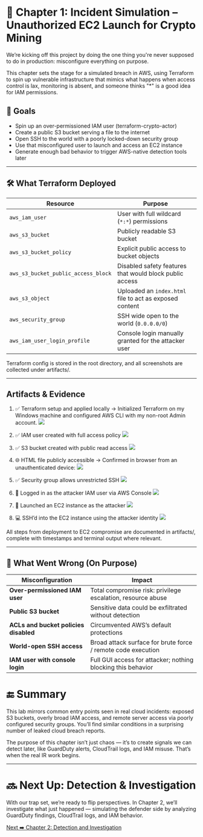 # 🧨 Chapter 1: Incident Simulation – Unauthorized EC2 Launch for Crypto Mining

We’re kicking off this project by doing the one thing you're never supposed to do in production: misconfigure everything on purpose.

This chapter sets the stage for a simulated breach in AWS, using Terraform to spin up vulnerable infrastructure that mimics what happens when access control is lax, monitoring is absent, and someone thinks "*" is a good idea for IAM permissions.

## 🎯 Goals

- Spin up an over-permissioned IAM user (terraform-crypto-actor)
- Create a public S3 bucket serving a file to the internet
- Open SSH to the world with a poorly locked-down security group
- Use that misconfigured user to launch and access an EC2 instance
- Generate enough bad behavior to trigger AWS-native detection tools later

---

## 🛠️ What Terraform Deployed

| Resource                            | Purpose                                                 |
| ----------------------------------- | ------------------------------------------------------- |
| `aws_iam_user`                      | User with full wildcard (`*:*`) permissions             |
| `aws_s3_bucket`                     | Publicly readable S3 bucket                             |
| `aws_s3_bucket_policy`              | Explicit public access to bucket objects                |
| `aws_s3_bucket_public_access_block` | Disabled safety features that would block public access |
| `aws_s3_object`                     | Uploaded an `index.html` file to act as exposed content |
| `aws_security_group`                | SSH wide open to the world (`0.0.0.0/0`)                |
| `aws_iam_user_login_profile`        | Console login manually granted for the attacker user    |

Terraform config is stored in the root directory, and all screenshots are collected under artifacts/.

---

## Artifacts & Evidence
1. ✅ Terraform setup and applied locally
→ Initialized Terraform on my Windows machine and configured AWS CLI with my non-root Admin account.
![](https://github.com/ChadVanHalen/Tech-Portfolio/blob/main/projects/Terraform-S3-Misconfig-Lab/artifacts/screenshots/2%20Run%20terraform%20apply%20using%20the%20configured%20terraform%20code.png)

2. ✅ IAM user created with full access policy
![](https://github.com/ChadVanHalen/Tech-Portfolio/blob/main/projects/Terraform-S3-Misconfig-Lab/artifacts/screenshots/4%20Confirm%20user%20with%20over%20permissions%20created.png)

3. ✅ S3 bucket created with public read access
![](https://github.com/ChadVanHalen/Tech-Portfolio/blob/main/projects/Terraform-S3-Misconfig-Lab/artifacts/screenshots/5%20Confirm%20bucket%20exists%20with%20html%20object.png)

4. 🌐 HTML file publicly accessible
→ Confirmed in browser from an unauthenticated device:
![](https://github.com/ChadVanHalen/Tech-Portfolio/blob/main/projects/Terraform-S3-Misconfig-Lab/artifacts/screenshots/6%20Confirm%20the%20html%20object%20is%20visible%20from%20my%20external%20browser.png)

5. ✅ Security group allows unrestricted SSH
![](https://github.com/ChadVanHalen/Tech-Portfolio/blob/main/projects/Terraform-S3-Misconfig-Lab/artifacts/screenshots/7%20Confirm%20open%20ssh%20security%20group%20is%20created%20within%20the%20VPC.png)

6. 🔑 Logged in as the attacker IAM user via AWS Console
![](https://github.com/ChadVanHalen/Tech-Portfolio/blob/main/projects/Terraform-S3-Misconfig-Lab/artifacts/screenshots/8%20I%20log%20into%20the%20console%20as%20the%20misconfigured%20user.png)

7. 🚀 Launched an EC2 instance as the attacker
![](https://github.com/ChadVanHalen/Tech-Portfolio/blob/main/projects/Terraform-S3-Misconfig-Lab/artifacts/screenshots/9%20As%20the%20misconfigured%20user%20I%20launch%20an%20EC2.png)

8. 💻 SSH’d into the EC2 instance using the attacker identity
![](https://github.com/ChadVanHalen/Tech-Portfolio/blob/main/projects/Terraform-S3-Misconfig-Lab/artifacts/screenshots/10%20Show%20the%20user%20logged%20into%20the%20EC2.png)

All steps from deployment to EC2 compromise are documented in artifacts/, complete with timestamps and terminal output where relevant.

---

## 🛑 What Went Wrong (On Purpose)

| Misconfiguration                      | Impact                                                       |
| ------------------------------------- | ------------------------------------------------------------ |
| **Over-permissioned IAM user**        | Total compromise risk: privilege escalation, resource abuse  |
| **Public S3 bucket**                  | Sensitive data could be exfiltrated without detection        |
| **ACLs and bucket policies disabled** | Circumvented AWS’s default protections                       |
| **World-open SSH access**             | Broad attack surface for brute force / remote code execution |
| **IAM user with console login**       | Full GUI access for attacker; nothing blocking this behavior |


# 🔚 Summary
This lab mirrors common entry points seen in real cloud incidents: exposed S3 buckets, overly broad IAM access, and remote server access via poorly configured security groups. You’ll find similar conditions in a surprising number of leaked cloud breach reports.

The purpose of this chapter isn’t just chaos — it’s to create signals we can detect later, like GuardDuty alerts, CloudTrail logs, and IAM misuse. That’s when the real IR work begins.

---

# 🔜 Next Up: Detection & Investigation
With our trap set, we’re ready to flip perspectives. In Chapter 2, we’ll investigate what just happened — simulating the defender side by analyzing GuardDuty findings, CloudTrail logs, and IAM behavior.

[Next ➡️ Chapter 2: Detection and Investigation](./2-Detection_and_Investigation.md)
